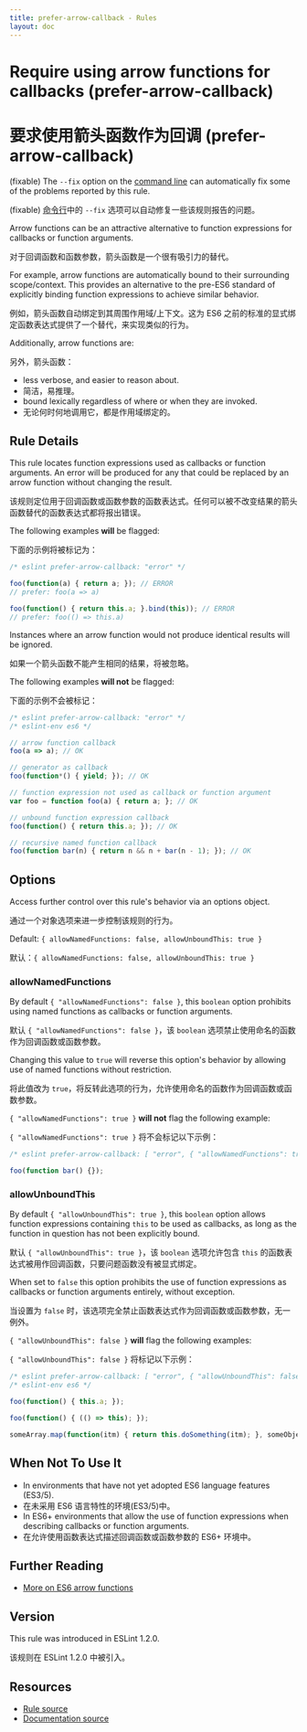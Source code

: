 ```yaml
---
title: prefer-arrow-callback - Rules
layout: doc
---
```

<!-- Note: No pull requests accepted for this file. See README.md in the root directory for details. -->

# Require using arrow functions for callbacks (prefer-arrow-callback)

# 要求使用箭头函数作为回调 (prefer-arrow-callback)

(fixable) The `--fix` option on the [command line](../user-guide/command-line-interface#fix) can automatically fix some of the problems reported by this rule.

(fixable) [命令行](../user-guide/command-line-interface#fix)中的 `--fix` 选项可以自动修复一些该规则报告的问题。

Arrow functions can be an attractive alternative to function expressions for callbacks or function arguments.

对于回调函数和函数参数，箭头函数是一个很有吸引力的替代。

For example, arrow functions are automatically bound to their surrounding scope/context. This provides an alternative to the pre-ES6 standard of explicitly binding function expressions to achieve similar behavior.

例如，箭头函数自动绑定到其周围作用域/上下文。这为 ES6 之前的标准的显式绑定函数表达式提供了一个替代，来实现类似的行为。

Additionally, arrow functions are:

另外，箭头函数：

- less verbose, and easier to reason about.
- 简洁，易推理。
- bound lexically regardless of where or when they are invoked.
- 无论何时何地调用它，都是作用域绑定的。

## Rule Details

This rule locates function expressions used as callbacks or function arguments. An error will be produced for any that could be replaced by an arrow function without changing the result.

该规则定位用于回调函数或函数参数的函数表达式。任何可以被不改变结果的箭头函数替代的函数表达式都将报出错误。

The following examples **will** be flagged:

下面的示例将被标记为：

```js
/* eslint prefer-arrow-callback: "error" */

foo(function(a) { return a; }); // ERROR
// prefer: foo(a => a)

foo(function() { return this.a; }.bind(this)); // ERROR
// prefer: foo(() => this.a)
```

Instances where an arrow function would not produce identical results will be ignored.

如果一个箭头函数不能产生相同的结果，将被忽略。

The following examples **will not** be flagged:

下面的示例不会被标记：

```js
/* eslint prefer-arrow-callback: "error" */
/* eslint-env es6 */

// arrow function callback
foo(a => a); // OK

// generator as callback
foo(function*() { yield; }); // OK

// function expression not used as callback or function argument
var foo = function foo(a) { return a; }; // OK

// unbound function expression callback
foo(function() { return this.a; }); // OK

// recursive named function callback
foo(function bar(n) { return n && n + bar(n - 1); }); // OK
```

## Options

Access further control over this rule's behavior via an options object.

通过一个对象选项来进一步控制该规则的行为。

Default: `{ allowNamedFunctions: false, allowUnboundThis: true }`

默认：`{ allowNamedFunctions: false, allowUnboundThis: true }`

### allowNamedFunctions

By default `{ "allowNamedFunctions": false }`, this `boolean` option prohibits using named functions as callbacks or function arguments.

默认 `{ "allowNamedFunctions": false }`，该 `boolean` 选项禁止使用命名的函数作为回调函数或函数参数。

Changing this value to `true` will reverse this option's behavior by allowing use of named functions without restriction.

将此值改为 `true`，将反转此选项的行为，允许使用命名的函数作为回调函数或函数参数。

`{ "allowNamedFunctions": true }` **will not** flag the following example:

`{ "allowNamedFunctions": true }` 将不会标记以下示例：

```js
/* eslint prefer-arrow-callback: [ "error", { "allowNamedFunctions": true } ] */

foo(function bar() {});
```

### allowUnboundThis

By default `{ "allowUnboundThis": true }`, this `boolean` option allows function expressions containing `this` to be used as callbacks, as long as the function in question has not been explicitly bound.

默认 `{ "allowUnboundThis": true }`，该 `boolean` 选项允许包含 `this` 的函数表达式被用作回调函数，只要问题函数没有被显式绑定。

When set to `false` this option prohibits the use of function expressions as callbacks or function arguments entirely, without exception.

当设置为 `false` 时，该选项完全禁止函数表达式作为回调函数或函数参数，无一例外。

`{ "allowUnboundThis": false }` **will** flag the following examples:

`{ "allowUnboundThis": false }` 将标记以下示例：

```js
/* eslint prefer-arrow-callback: [ "error", { "allowUnboundThis": false } ] */
/* eslint-env es6 */

foo(function() { this.a; });

foo(function() { (() => this); });

someArray.map(function(itm) { return this.doSomething(itm); }, someObject);
```

## When Not To Use It

- In environments that have not yet adopted ES6 language features (ES3/5).
- 在未采用 ES6 语言特性的环境(ES3/5)中。
- In ES6+ environments that allow the use of function expressions when describing callbacks or function arguments.
- 在允许使用函数表达式描述回调函数或函数参数的 ES6+ 环境中。

## Further Reading

- [More on ES6 arrow functions](https://developer.mozilla.org/en-US/docs/Web/JavaScript/Reference/Functions/Arrow_functions)

## Version

This rule was introduced in ESLint 1.2.0.

该规则在 ESLint 1.2.0 中被引入。

## Resources

* [Rule source](https://github.com/eslint/eslint/tree/master/lib/rules/prefer-arrow-callback.js)
* [Documentation source](https://github.com/eslint/eslint/tree/master/docs/rules/prefer-arrow-callback.md)
